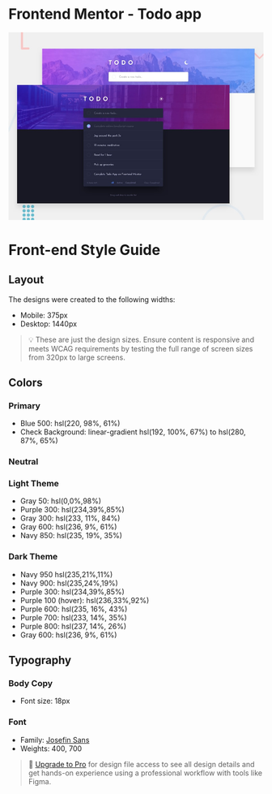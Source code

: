 # Frontend Mentor - Todo app

![Design preview for the Todo app coding challenge](preview.jpg)


# Front-end Style Guide

## Layout

The designs were created to the following widths:

- Mobile: 375px
- Desktop: 1440px

> 💡 These are just the design sizes. Ensure content is responsive and meets WCAG requirements by testing the full range of screen sizes from 320px to large screens.

## Colors

### Primary

- Blue 500: hsl(220, 98%, 61%)
- Check Background: linear-gradient hsl(192, 100%, 67%) to hsl(280, 87%, 65%)

### Neutral

### Light Theme

- Gray 50: hsl(0,0%,98%)
- Purple 300: hsl(234,39%,85%)
- Gray 300: hsl(233, 11%, 84%)
- Gray 600: hsl(236, 9%, 61%)
- Navy 850: hsl(235, 19%, 35%)

### Dark Theme

- Navy 950 hsl(235,21%,11%)
- Navy 900: hsl(235,24%,19%)
- Purple 300: hsl(234,39%,85%)
- Purple 100 (hover): hsl(236,33%,92%)
- Purple 600: hsl(235, 16%, 43%)
- Purple 700: hsl(233, 14%, 35%)
- Purple 800: hsl(237, 14%, 26%)
- Gray 600: hsl(236, 9%, 61%)

## Typography

### Body Copy

- Font size: 18px

### Font

- Family: [Josefin Sans](https://fonts.google.com/specimen/Josefin+Sans)
- Weights: 400, 700

> 💎 [Upgrade to Pro](https://www.frontendmentor.io/pro?ref=style-guide) for design file access to see all design details and get hands-on experience using a professional workflow with tools like Figma.


